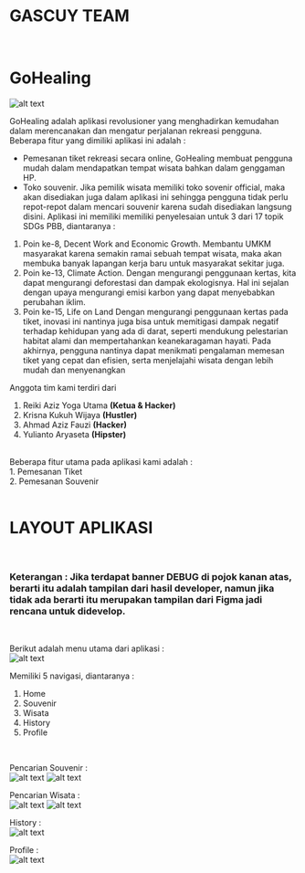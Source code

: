 # GASCUY TEAM
<br>


# GoHealing
![alt text](https://github.com/Raturu0/GoHealing/blob/main/assets/readme/icon.png?raw=true)

GoHealing adalah aplikasi revolusioner yang menghadirkan kemudahan dalam merencanakan 
dan mengatur perjalanan rekreasi pengguna. Beberapa fitur yang dimiliki aplikasi ini adalah :
- Pemesanan tiket rekreasi secara online, GoHealing membuat pengguna mudah dalam mendapatkan 
tempat wisata bahkan dalam genggaman HP. 
- Toko souvenir. Jika pemilik wisata memiliki toko sovenir official, maka akan disediakan juga dalam 
aplikasi ini sehingga pengguna tidak perlu repot-repot dalam mencari souvenir karena sudah disediakan 
langsung disini.
Aplikasi ini memiliki memiliki penyelesaian untuk 3 dari 17 topik SDGs PBB, diantaranya : 
1. Poin ke-8, Decent Work and Economic Growth.
Membantu UMKM masyarakat karena semakin ramai sebuah tempat wisata, maka 
akan membuka banyak lapangan kerja baru untuk masyarakat sekitar juga. 
2. Poin ke-13, Climate Action.
Dengan mengurangi penggunaan kertas, kita dapat mengurangi deforestasi dan dampak 
ekologisnya. Hal ini sejalan dengan upaya mengurangi emisi karbon yang dapat 
menyebabkan perubahan iklim.
3. Poin ke-15, Life on Land
Dengan mengurangi penggunaan kertas pada tiket, inovasi ini nantinya juga bisa untuk 
memitigasi dampak negatif terhadap kehidupan yang ada di darat, seperti mendukung 
pelestarian habitat alami dan mempertahankan keanekaragaman hayati.
Pada akhirnya, pengguna nantinya dapat menikmati pengalaman memesan tiket yang cepat dan 
efisien, serta menjelajahi wisata dengan lebih mudah dan menyenangkan

Anggota tim kami terdiri dari
1. Reiki Aziz Yoga Utama **(Ketua & Hacker)**
2. Krisna Kukuh Wijaya **(Hustler)**
3. Ahmad Aziz Fauzi **(Hacker)**
4. Yulianto Aryaseta **(Hipster)**
<br>
Beberapa fitur utama pada aplikasi kami adalah :
<br>
1. Pemesanan Tiket 
<br>
2. Pemesanan Souvenir
<br>
<br>

# LAYOUT APLIKASI
<br>

### Keterangan : Jika terdapat banner DEBUG di pojok kanan atas, berarti itu adalah tampilan dari hasil developer, namun jika tidak ada berarti itu merupakan tampilan dari Figma jadi rencana untuk didevelop. 
<br>


Berikut adalah menu utama dari aplikasi :
<br>
![alt text](https://github.com/Raturu0/GoHealing/blob/main/assets/readme/souvenirpage.jpg?raw=true)

Memiliki 5 navigasi, diantaranya :
1. Home <br>
2. Souvenir <br>
3. Wisata <br>
4. History <br>
5. Profile
<br>

Pencarian Souvenir :
<br>
![alt text](https://github.com/Raturu0/GoHealing/blob/main/assets/readme/souvenirpage.jpg?raw=true)
![alt text](https://github.com/Raturu0/GoHealing/blob/main/assets/readme/souvenirpage.jpg?raw=true)
<br>

Pencarian Wisata :
<br>
![alt text](https://github.com/Raturu0/GoHealing/blob/main/assets/readme/souvenirpage.jpg?raw=true)
![alt text](https://github.com/Raturu0/GoHealing/blob/main/assets/readme/souvenirpage.jpg?raw=true)
<br>

History :
<br>
![alt text](https://github.com/Raturu0/GoHealing/blob/main/assets/readme/souvenirpage.jpg?raw=true)
<br>

Profile :
<br>
![alt text](https://github.com/Raturu0/GoHealing/blob/main/assets/readme/souvenirpage.jpg?raw=true)
<br>



